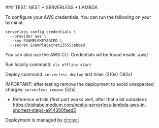 

### TEST: NEST + SERVERLESS + LAMBDA

To configure your AWS credentials. You can run the following on your terminal:
```
serverless config credentials \
  --provider aws \
  --key EXAMPLEKEYABCED \
  --secret ExamPleSecret135553abced
```
You can also use the AWS CLI. Credentials wil be found inside .aws/

Run locally command:
`sls offline start`

Deploy command:
`serverless deploy`
test time: (210s) (192s)

IMPORTANT: after testing remove the deployment to avoid unexpected charges:
`serverless remove` (52s)


* Reference article (first part works well, after that a bit outdated): https://nishabe.medium.com/nestjs-serverless-lambda-aws-in-shortest-steps-e914300faed5

Deployment is managed by [circleci](circleci.com)
